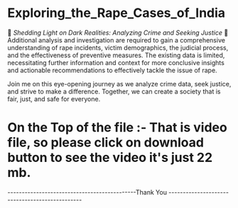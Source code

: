 # Exploring_the_Rape_Cases_of_India


🔎 *Shedding Light on Dark Realities: Analyzing Crime and Seeking Justice* 🔎
Additional analysis and investigation are required to gain a comprehensive understanding of rape incidents, victim demographics, the judicial process, and the effectiveness of preventive measures. The existing data is limited, necessitating further information and context for more conclusive insights and actionable recommendations to effectively tackle the issue of rape.

Join me on this eye-opening journey as we analyze crime data, seek justice, and strive to make a difference. Together, we can create a society that is fair, just, and safe for everyone.

# On the Top of the file :- That is video file, so please click on download button to see the video it's just 22 mb.
 ---------------------------------------------Thank You -----------------------------------------------
